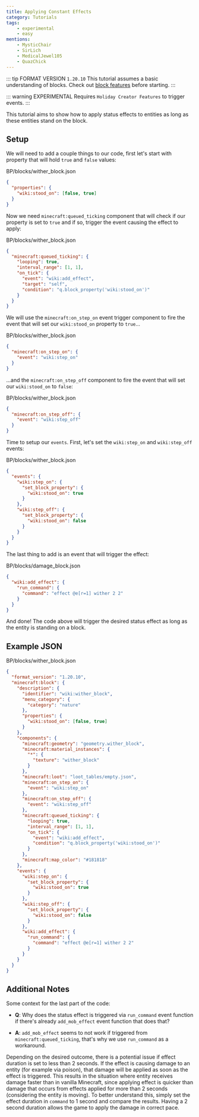 ```yaml
---
title: Applying Constant Effects
category: Tutorials
tags:
    - experimental
    - easy
mentions:
    - MysticChair
    - SirLich
    - MedicalJewel105
    - QuazChick
---
```


::: tip FORMAT VERSION `1.20.10`
This tutorial assumes a basic understanding of blocks.
Check out [block features](/blocks/blocks-stable) before starting.
:::

::: warning EXPERIMENTAL
Requires `Holiday Creator Features` to trigger events.
:::

This tutorial aims to show how to apply status effects to entities as long as these entities stand on the block.

## Setup

We will need to add a couple things to our code, first let's start with property that will hold `true` and `false` values:

<CodeHeader>BP/blocks/wither_block.json</CodeHeader>

```json
{
  "properties": {
    "wiki:stood_on": [false, true]
  }
}
```

Now we need `minecraft:queued_ticking` component that will check if our property is set to `true` and if so, trigger the event causing the effect to apply:

<CodeHeader>BP/blocks/wither_block.json</CodeHeader>

```json
{
  "minecraft:queued_ticking": {
    "looping": true,
    "interval_range": [1, 1],
    "on_tick": {
      "event": "wiki:add_effect",
      "target": "self",
      "condition": "q.block_property('wiki:stood_on')"
    }
  }
}
```

We will use the `minecraft:on_step_on` event trigger component to fire the event that will set our `wiki:stood_on` property to `true`...

<CodeHeader>BP/blocks/wither_block.json</CodeHeader>

```json
{
  "minecraft:on_step_on": {
    "event": "wiki:step_on"
  }
}
```

...and the `minecraft:on_step_off` component to fire the event that will set our `wiki:stood_on` to `false`:

<CodeHeader>BP/blocks/wither_block.json</CodeHeader>

```json
{
  "minecraft:on_step_off": {
    "event": "wiki:step_off"
  }
}
```

Time to setup our `events`. First, let's set the `wiki:step_on` and `wiki:step_off` events:

<CodeHeader>BP/blocks/wither_block.json</CodeHeader>

```json
{
  "events": {
    "wiki:step_on": {
      "set_block_property": {
        "wiki:stood_on": true
      }
    },
    "wiki:step_off": {
      "set_block_property": {
        "wiki:stood_on": false
      }
    }
  }
}
```

The last thing to add is an event that will trigger the effect:

<CodeHeader>BP/blocks/damage_block.json</CodeHeader>

```json
{
  "wiki:add_effect": {
    "run_command": {
      "command": "effect @e[r=1] wither 2 2"
    }
  }
}
```

And done! The code above will trigger the desired status effect as long as the entity is standing on a block.

## Example JSON

<Spoiler title="Example Wither Block">

<CodeHeader>BP/blocks/wither_block.json</CodeHeader>

```json
{
  "format_version": "1.20.10",
  "minecraft:block": {
    "description": {
      "identifier": "wiki:wither_block",
      "menu_category": {
        "category": "nature"
      },
      "properties": {
        "wiki:stood_on": [false, true]
      }
    },
    "components": {
      "minecraft:geometry": "geometry.wither_block",
      "minecraft:material_instances": {
        "*": {
          "texture": "wither_block"
        }
      },
      "minecraft:loot": "loot_tables/empty.json",
      "minecraft:on_step_on": {
        "event": "wiki:step_on"
      },
      "minecraft:on_step_off": {
        "event": "wiki:step_off"
      },
      "minecraft:queued_ticking": {
        "looping": true,
        "interval_range": [1, 1],
        "on_tick": {
          "event": "wiki:add_effect",
          "condition": "q.block_property('wiki:stood_on')"
        }
      },
      "minecraft:map_color": "#181818"
    },
    "events": {
      "wiki:step_on": {
        "set_block_property": {
          "wiki:stood_on": true
        }
      },
      "wiki:step_off": {
        "set_block_property": {
          "wiki:stood_on": false
        }
      },
      "wiki:add_effect": {
        "run_command": {
          "command": "effect @e[r=1] wither 2 2"
        }
      }
    }
  }
}
```

</Spoiler>

## Additional Notes

Some context for the last part of the code:

-   **Q**: Why does the status effect is triggered via `run_command` event function if there's already `add_mob_effect` event function that does that?

-   **A**: `add_mob_effect` seems to not work if triggered from `minecraft:queued_ticking`, that's why we use `run_command` as a workaround.

Depending on the desired outcome, there is a potential issue if effect duration is set to less than 2 seconds. If the effect is causing damage to an entity (for example via poison), that damage will be applied as soon as the effect is triggered. This results in the situation where entity receives damage faster than in vanilla Minecraft, since applying effect is quicker than damage that occurs from effects applied for more than 2 seconds (considering the entity is moving). To better understand this, simply set the effect duration in `command` to 1 second and compare the results.
Having a 2 second duration allows the game to apply the damage in correct pace.
